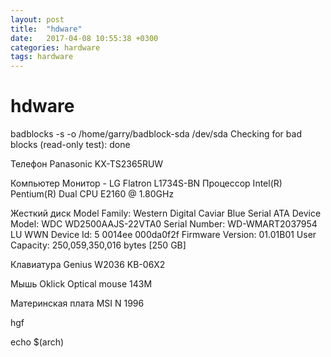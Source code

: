 ```yaml
---
layout: post
title:  "hdware"
date:   2017-04-08 10:55:38 +0300
categories: hardware
tags: hardware
---
```


# hdware
badblocks -s -o /home/garry/badblock-sda /dev/sda
Checking for bad blocks (read-only test): done 







Телефон Panasonic KX-TS2365RUW

Компьютер
Монитор -  LG Flatron L1734S-BN
Процессор Intel(R) Pentium(R) Dual  CPU  E2160  @ 1.80GHz

Жесткий диск
Model Family:     Western Digital Caviar Blue Serial ATA
Device Model:     WDC WD2500AAJS-22VTA0
Serial Number:    WD-WMART2037954
LU WWN Device Id: 5 0014ee 000da0f2f
Firmware Version: 01.01B01
User Capacity:    250,059,350,016 bytes [250 GB]

Клавиатура
Genius W2036 KB-06X2

Мышь
Oklick Optical mouse 143M

Материнская плата
MSI N 1996


hgf


echo $(arch)
